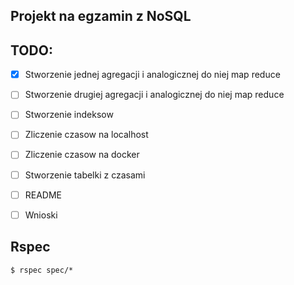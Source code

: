 ## Projekt na egzamin z NoSQL




TODO:
-------
- [x] Stworzenie jednej agregacji i analogicznej do niej map reduce
- [ ] Stworzenie drugiej agregacji i analogicznej do niej map reduce
- [ ] Stworzenie indeksow
- [ ] Zliczenie czasow na localhost
- [ ] Zliczenie czasow na docker
- [ ] Stworzenie tabelki z czasami
- [ ] README
- [ ] Wnioski


Rspec
----------

```
$ rspec spec/*
```
